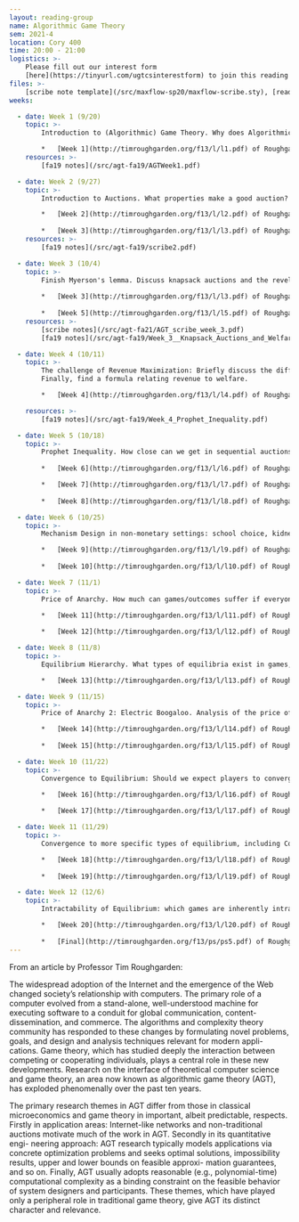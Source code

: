 ```yaml
---
layout: reading-group
name: Algorithmic Game Theory
sem: 2021-4
location: Cory 400
time: 20:00 - 21:00
logistics: >-
    Please fill out our interest form 
    [here](https://tinyurl.com/ugtcsinterestform) to join this reading group
files: >- 
    [scribe note template](/src/maxflow-sp20/maxflow-scribe.sty), [reading group recordings (wow!)](https://drive.google.com/drive/u/2/folders/1-HxErtcXcr93m-j3_ggn2k1G93QAQIF1)
weeks:

  - date: Week 1 (9/20)
    topic: >-
        Introduction to (Algorithmic) Game Theory. Why does Algorithmic Game Theory Matter?

        *   [Week 1](http://timroughgarden.org/f13/l/l1.pdf) of Roughgarden’s AGT.
    resources: >-
        [fa19 notes](/src/agt-fa19/AGTWeek1.pdf) 

  - date: Week 2 (9/27)
    topic: >-
        Introduction to Auctions. What properties make a good auction? Vickrey, Sponsored Search, and Myerson’s Lemma.

        *   [Week 2](http://timroughgarden.org/f13/l/l2.pdf) of Roughgarden’s AGT.
  
        *   [Week 3](http://timroughgarden.org/f13/l/l3.pdf) of Roughgarden’s AGT.
    resources: >-
        [fa19 notes](/src/agt-fa19/scribe2.pdf) 

  - date: Week 3 (10/4)
    topic: >-
        Finish Myerson's lemma. Discuss knapsack auctions and the revelation principle.
  
        *   [Week 3](http://timroughgarden.org/f13/l/l3.pdf) of Roughgarden’s AGT.
        
        *   [Week 5](http://timroughgarden.org/f13/l/l5.pdf) of Roughgarden’s AGT.
    resources: >-
        [scribe notes](/src/agt-fa21/AGT_scribe_week_3.pdf)
        [fa19 notes](/src/agt-fa19/Week_3__Knapsack_Auctions_and_Welfare_Maximization__agt_f19_.pdf)

  - date: Week 4 (10/11)
    topic: >-
        The challenge of Revenue Maximization: Briefly discuss the difference between revenue maximization and welfare maximization, then talk about the revelation principle. 
        Finally, find a formula relating revenue to welfare.

        *   [Week 4](http://timroughgarden.org/f13/l/l4.pdf) of Roughgarden’s AGT.

    resources: >- 
        [fa19 notes](/src/agt-fa19/Week_4_Prophet_Inequality.pdf) 

  - date: Week 5 (10/18)
    topic: >-
        Prophet Inequality. How close can we get in sequential auctions to oracle optimality? Discuss interesting single-item auctions with Prophet Inequality, and introduce Bulow-Klemperer. Multi-parameter Mechanism Design, and VCG Mechanism. Can we find desirable auctions when demand is multi-parametered? Using VCG, we look at Combinatorial Auctions. Find interesting problems from psets online to discuss.
        
        *   [Week 6](http://timroughgarden.org/f13/l/l6.pdf) of Roughgarden’s AGT.

        *   [Week 7](http://timroughgarden.org/f13/l/l7.pdf) of Roughgarden’s AGT.
        
        *   [Week 8](http://timroughgarden.org/f13/l/l8.pdf) of Roughgarden’s AGT.

  - date: Week 6 (10/25)
    topic: >-
        Mechanism Design in non-monetary settings: school choice, kidney exchange, stable matching, etc. Briefly, we discuss the Clinching Auction.

        *   [Week 9](http://timroughgarden.org/f13/l/l9.pdf) of Roughgarden’s AGT.
        
        *   [Week 10](http://timroughgarden.org/f13/l/l10.pdf) of Roughgarden’s AGT.

  - date: Week 7 (11/1)
    topic: >-
        Price of Anarchy. How much can games/outcomes suffer if everyone decides to act selfishly instead of working together? We revisit Braess’ Paradox, and find tighter bounds on the Price of Anarchy. We introduce the Atomic Selfish Routing game.

        *   [Week 11](http://timroughgarden.org/f13/l/l11.pdf) of Roughgarden’s AGT.
        
        *   [Week 12](http://timroughgarden.org/f13/l/l12.pdf) of Roughgarden’s AGT.

  - date: Week 8 (11/8)
    topic: >-
        Equilibrium Hierarchy. What types of equilibria exist in games, and how can we think about them? Find interesting problems from psets online to discuss.

        *   [Week 13](http://timroughgarden.org/f13/l/l13.pdf) of Roughgarden’s AGT.

  - date: Week 9 (11/15)
    topic: >-
        Price of Anarchy 2: Electric Boogaloo. Analysis of the price of different forms of equilibria.

        *   [Week 14](http://timroughgarden.org/f13/l/l14.pdf) of Roughgarden’s AGT.
        
        *   [Week 15](http://timroughgarden.org/f13/l/l15.pdf) of Roughgarden’s AGT.

  - date: Week 10 (11/22)
    topic: >-
        Convergence to Equilibrium: Should we expect players to converge towards an equilibrium? How quickly? Under what circumstances? Lecture 17 is on the Experts algorithm, but we won’t discuss it much because it’s covered in CS 170.

        *   [Week 16](http://timroughgarden.org/f13/l/l16.pdf) of Roughgarden’s AGT.
        
        *   [Week 17](http://timroughgarden.org/f13/l/l17.pdf) of Roughgarden’s AGT.

  - date: Week 11 (11/29)
    topic: >-
        Convergence to more specific types of equilibrium, including Correlated Equilibrium and Mixed Nash Equilibrium. We’ll look at Minimax, Max Cut, and Congestion problems.

        *   [Week 18](http://timroughgarden.org/f13/l/l18.pdf) of Roughgarden’s AGT.
        
        *   [Week 19](http://timroughgarden.org/f13/l/l19.pdf) of Roughgarden’s AGT.

  - date: Week 12 (12/6)
    topic: >-
        Intractability of Equilibrium: which games are inherently intractable in terms of finding equilibria? Wrapup, with look at take-home final.

        *   [Week 20](http://timroughgarden.org/f13/l/l20.pdf) of Roughgarden’s AGT.
        
        *   [Final](http://timroughgarden.org/f13/ps/ps5.pdf) of Roughgarden’s AGT.
---
```


From an article by Professor Tim Roughgarden:

The widespread adoption of the Internet and the emergence of the Web changed society’s relationship with computers. 
The primary role of a computer evolved from a stand-alone, well-understood machine for executing software to a conduit for global communication, content-dissemination, and commerce. 
The algorithms and complexity theory community has responded to these changes by formulating novel problems, goals, and design and analysis techniques relevant for modern appli- cations. 
Game theory, which has studied deeply the interaction between competing or cooperating individuals, plays a central role in these new developments. 
Research on the interface of theoretical computer science and game theory, an area now known as algorithmic game theory (AGT), has exploded phenomenally over the past ten years.

The primary research themes in AGT differ from those in classical microeconomics and game theory in important, albeit predictable, respects. 
Firstly in application areas: Internet-like networks and non-traditional auctions motivate much of the work in AGT. 
Secondly in its quantitative engi- neering approach: AGT research typically models applications via concrete optimization problems and seeks optimal solutions, impossibility results, upper and lower bounds on feasible approxi- mation guarantees, and so on. 
Finally, AGT usually adopts reasonable (e.g., polynomial-time) computational complexity as a binding constraint on the feasible behavior of system designers and participants. 
These themes, which have played only a peripheral role in traditional game theory, give AGT its distinct character and relevance.
